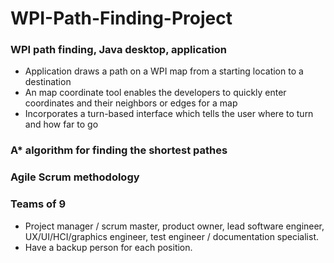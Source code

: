 # WPI-Path-Finding-Project

### WPI path finding, Java desktop, application
* Application draws a path on a WPI map from a starting location to a destination
* An map coordinate tool enables the developers to quickly enter coordinates and their neighbors or edges for a map
* Incorporates a turn-based interface which tells the user where to turn and how far to go

### A* algorithm for finding the shortest pathes

### Agile Scrum methodology

### Teams of 9
* Project manager / scrum master, product owner, lead software engineer, UX/UI/HCI/graphics engineer, test engineer / documentation specialist. 
* Have a backup person for each position.
